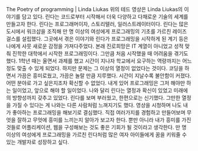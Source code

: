 The Poetry of programming | Linda Liukas
위의 테드 영상은 Linda Liukas의 이야기를 담고 있다. 린다는 코드로부터 시작해서 더욱 다양하고 다채로운 기술의 세계를 만들고자 한다. 
린다는 프로그래머이자, 스토리텔러, 일러스트레이터이다. 린다는 많은 도시에서 워크샵을 조직해 만 명 이상의 여성에게 프로그래밍의 기초를 가르친 레이즈 걸스를 설립했다. 
그곳에서 겪은 이야기와 린다가 프로그래밍을 시작하게 된 계기 등은 나에게 사뭇 새로운 감정을 가져다주었다. 
본래 진로희망은 IT 계열이 아니었고 성적 맞춰 진학한 대학에서 시작한 프로그래밍이다. 그만큼 처음 시작했을 때 어려움을 겪기도 했다. 
1학년 때는 울면서 과제를 했고 시간이 지나자 학교에서 요구하는 역량까지는 어느 정도 맞출 수 있게 되었다. 
하지만 문제는 그 이상의 열정이 없었다는 것이다. 코딩을 하면서 가끔은 흥미로웠고, 가끔은 놀랄 만큼 지루했다. 
시간이 지날수록 불안함이 커졌다. 어떤 분야로 가고 싶은지조차 확신할 수 없었다. 내게 있어 프로그래밍은 그저 해야만 하는 일이었고, 앞으로 해야 할 일이었다. 
나와 달리 린다는 열정과 확신이 있었고 미래에의 방향성까지 갖추고 있었다. 
린다를 보며 부러웠고, 한편으로는 신기했다. 그만한 열정을 가질 수 있다는 게 나와는 다른 사람처럼 느껴지기도 했다. 
영상을 시청하며 나도 내가 좋아하는 프로그래밍을 해보기로 결심했다. 
직접 여러가지를 경험하고 만들어보며 무엇을 잘하고 무엇에 흥미를 느끼는지 알아가 보고자 한다. 
뿐만 아니라 내가 흥미를 가진 것들로 어플리케이션, 웹을 구성해보는 것도 좋은 기회가 될 것이라고 생각한다. 
만 명 이상의 여성에게 프로그래밍을 가르친 린다처럼 많은 여자 아이들에게 꿈을 키워줄 수 있는 개발자로 성장하고 싶다.
